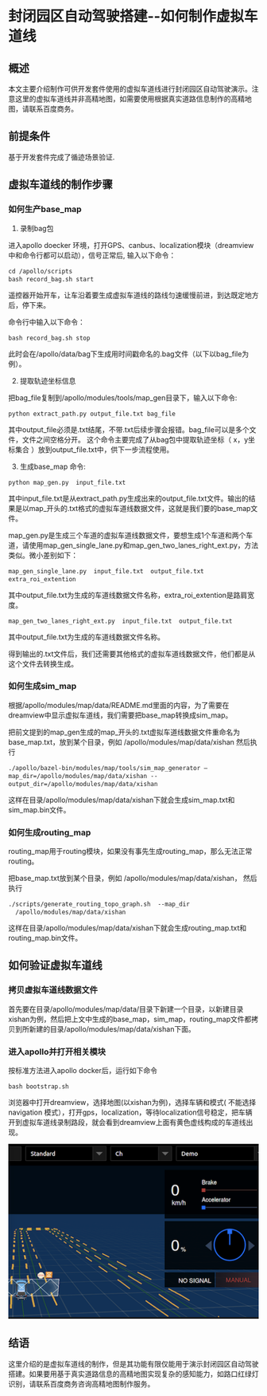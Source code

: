 # 封闭园区自动驾驶搭建--如何制作虚拟车道线

## 概述
本文主要介绍制作可供开发套件使用的虚拟车道线进行封闭园区自动驾驶演示。注意这里的虚拟车道线并非高精地图，如需要使用根据真实道路信息制作的高精地图，请联系百度商务。

## 前提条件

基于开发套件完成了循迹场景验证.

## 虚拟车道线的制作步骤

### 如何生产base_map

1. 录制bag包

进入apollo doecker 环境，打开GPS、canbus、localization模块（dreamview中和命令行都可以启动），信号正常后, 输入以下命令：
```
cd /apollo/scripts
bash record_bag.sh start
```
遥控器开始开车，让车沿着要生成虚拟车道线的路线匀速缓慢前进，到达既定地方后，停下来。

命令行中输入以下命令：
```
bash record_bag.sh stop
```

此时会在/apollo/data/bag下生成用时间戳命名的.bag文件（以下以bag_file为例）。

2. 提取轨迹坐标信息

把bag_file复制到/apollo/modules/tools/map_gen目录下，输入以下命令:

```
python extract_path.py output_file.txt bag_file 
```

其中output_file必须是.txt结尾，不带.txt后续步骤会报错。bag_file可以是多个文件，文件之间空格分开。
这个命令主要完成了从bag包中提取轨迹坐标（ x，y坐标集合 ）放到output_file.txt中，供下一步流程使用。


3. 生成base_map
命令: 
```
python map_gen.py  input_file.txt 
```
其中input_file.txt是从extract_path.py生成出来的output_file.txt文件。输出的结果是以map_开头的.txt格式的虚拟车道线数据文件，这就是我们要的base_map文件。

map_gen.py是生成三个车道的虚拟车道线数据文件，要想生成1个车道和两个车道，请使用map_gen_single_lane.py和map_gen_two_lanes_right_ext.py，方法类似。微小差别如下：
```
map_gen_single_lane.py  input_file.txt  output_file.txt  extra_roi_extention
```
其中output_file.txt为生成的车道线数据文件名称，extra_roi_extention是路肩宽度。

```
map_gen_two_lanes_right_ext.py  input_file.txt  output_file.txt
```
其中output_file.txt为生成的车道线数据文件名称。

得到输出的.txt文件后，我们还需要其他格式的虚拟车道线数据文件，他们都是从这个文件去转换生成。

### 如何生成sim_map
根据/apollo/modules/map/data/README.md里面的内容，为了需要在dreamview中显示虚拟车道线，我们需要把base_map转换成sim_map。

把前文提到的map_gen生成的map_开头的.txt虚拟车道线数据文件重命名为base_map.txt，放到某个目录，例如 /apollo/modules/map/data/xishan
然后执行
```
./apollo/bazel-bin/modules/map/tools/sim_map_generator –map_dir=/apollo/modules/map/data/xishan --output_dir=/apollo/modules/map/data/xishan
```

这样在目录/apollo/modules/map/data/xishan下就会生成sim_map.txt和sim_map.bin文件。
### 如何生成routing_map
routing_map用于routing模块，如果没有事先生成routing_map，那么无法正常routing。

把base_map.txt放到某个目录，例如 /apollo/modules/map/data/xishan，
然后执行
```
./scripts/generate_routing_topo_graph.sh  --map_dir
  /apollo/modules/map/data/xishan 
```

这样在目录/apollo/modules/map/data/xishan下就会生成routing_map.txt和routing_map.bin文件。

## 如何验证虚拟车道线
### 拷贝虚拟车道线数据文件
首先要在目录/apollo/modules/map/data/目录下新建一个目录，以新建目录xishan为例，然后把上文中生成的base_map，sim_map，routing_map文件都拷贝到所新建的目录/apollo/modules/map/data/xishan下面。

### 进入apollo并打开相关模块
按标准方法进入apollo docker后，运行如下命令
```
bash bootstrap.sh
```
浏览器中打开dreamview，选择地图(以xishan为例)，选择车辆和模式( 不能选择navigation 模式），打开gps，localization，等待localization信号稳定，把车辆开到虚拟车道线录制路段，就会看到dreamview上面有黄色虚线构成的车道线出现。

![图片](../images/virtual_lane/virtual_lane_creation.png)


## 结语
这里介绍的是虚拟车道线的制作，但是其功能有限仅能用于演示封闭园区自动驾驶搭建。如果要用基于真实道路信息的高精地图实现复杂的感知能力，如路口红绿灯识别，请联系百度商务咨询高精地图制作服务。
